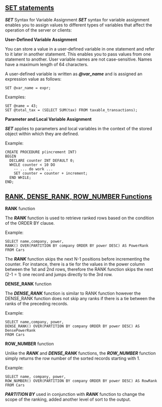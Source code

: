 ## [SET statements](https://dev.mysql.com/doc/refman/5.7/en/set-variable.html)

**_SET_** Syntax for Variable Assignment
**_SET_** syntax for variable assignment enables you to assign values to different types of variables that affect the operation of the server or clients:

**User-Defined Variable Assignment**

You can store a value in a user-defined variable in one statement and refer to it later in another statement. 
This enables you to pass values from one statement to another.
User variable names are not case-sensitive. Names have a maximum length of 64 characters.

A user-defined variable is written as **_@var_name_** and is assigned an expression value as follows:
```
SET @var_name = expr;
```

Examples:
```
SET @name = 43;
SET @total_tax = (SELECT SUM(tax) FROM taxable_transactions);
```

**Parameter and Local Variable Assignment**

**_SET_** applies to parameters and local variables in the context of the stored object within which they are defined.

Example:
```
CREATE PROCEDURE p(increment INT)
BEGIN
  DECLARE counter INT DEFAULT 0;
  WHILE counter < 10 DO
    -- ... do work ...
    SET counter = counter + increment;
  END WHILE;
END;
```

## [**RANK**, **DENSE_RANK**, **ROW_NUMBER Functions**](https://codingsight.com/similarities-and-differences-among-rank-dense_rank-and-row_number-functions/)

**RANK** function

The **_RANK_** function is used to retrieve ranked rows based on the condition of the ORDER BY clause.

Example:
```
SELECT name,company, power,
RANK() OVER(PARTITION BY company ORDER BY power DESC) AS PowerRank
FROM Cars
```
The **_RANK_** function skips the next N-1 positions before incrementing the counter. For instance, there is a tie for the values in the power column between the 1st and 2nd rows, therefore the RANK function skips the next (2-1 = 1) one record and jumps directly to the 3rd row.


**DENSE_RANK** function

The **_DENSE_RANK_** function is similar to RANK function however the DENSE_RANK function does not skip any ranks if there is a tie between the ranks of the preceding records. 

Example:
```
SELECT name,company, power,
DENSE_RANK() OVER(PARTITION BY company ORDER BY power DESC) AS DensePowerRank
FROM Cars
```


**ROW_NUMBER** function

Unlike the **_RANK_** and **_DENSE_RANK_** functions, the **_ROW_NUMBER_** function simply returns the row number of the sorted records starting with 1. 

Example: 
```
SELECT name, company, power,
ROW_NUMBER() OVER(PARTITION BY company ORDER BY power DESC) AS RowRank
FROM Cars
```



**_PARTITION BY_** used in conjunction with **_RANK_** function to change the scope of the ranking, added another level of sort to the output.













